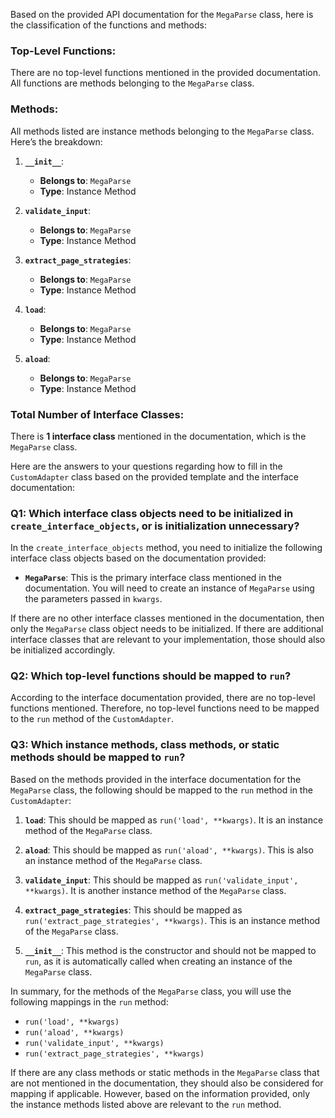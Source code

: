 Based on the provided API documentation for the `MegaParse` class, here is the classification of the functions and methods:

### Top-Level Functions:
There are no top-level functions mentioned in the provided documentation. All functions are methods belonging to the `MegaParse` class.

### Methods:
All methods listed are instance methods belonging to the `MegaParse` class. Here’s the breakdown:

1. **`__init__`**:
   - **Belongs to**: `MegaParse`
   - **Type**: Instance Method

2. **`validate_input`**:
   - **Belongs to**: `MegaParse`
   - **Type**: Instance Method

3. **`extract_page_strategies`**:
   - **Belongs to**: `MegaParse`
   - **Type**: Instance Method

4. **`load`**:
   - **Belongs to**: `MegaParse`
   - **Type**: Instance Method

5. **`aload`**:
   - **Belongs to**: `MegaParse`
   - **Type**: Instance Method

### Total Number of Interface Classes:
There is **1 interface class** mentioned in the documentation, which is the `MegaParse` class.

Here are the answers to your questions regarding how to fill in the `CustomAdapter` class based on the provided template and the interface documentation:

### Q1: Which interface class objects need to be initialized in `create_interface_objects`, or is initialization unnecessary?
In the `create_interface_objects` method, you need to initialize the following interface class objects based on the documentation provided:

- **`MegaParse`**: This is the primary interface class mentioned in the documentation. You will need to create an instance of `MegaParse` using the parameters passed in `kwargs`.

If there are no other interface classes mentioned in the documentation, then only the `MegaParse` class object needs to be initialized. If there are additional interface classes that are relevant to your implementation, those should also be initialized accordingly.

### Q2: Which top-level functions should be mapped to `run`?
According to the interface documentation provided, there are no top-level functions mentioned. Therefore, no top-level functions need to be mapped to the `run` method of the `CustomAdapter`.

### Q3: Which instance methods, class methods, or static methods should be mapped to `run`?
Based on the methods provided in the interface documentation for the `MegaParse` class, the following should be mapped to the `run` method in the `CustomAdapter`:

1. **`load`**: This should be mapped as `run('load', **kwargs)`. It is an instance method of the `MegaParse` class.

2. **`aload`**: This should be mapped as `run('aload', **kwargs)`. This is also an instance method of the `MegaParse` class.

3. **`validate_input`**: This should be mapped as `run('validate_input', **kwargs)`. It is another instance method of the `MegaParse` class.

4. **`extract_page_strategies`**: This should be mapped as `run('extract_page_strategies', **kwargs)`. This is an instance method of the `MegaParse` class.

5. **`__init__`**: This method is the constructor and should not be mapped to `run`, as it is automatically called when creating an instance of the `MegaParse` class.

In summary, for the methods of the `MegaParse` class, you will use the following mappings in the `run` method:
- `run('load', **kwargs)`
- `run('aload', **kwargs)`
- `run('validate_input', **kwargs)`
- `run('extract_page_strategies', **kwargs)`

If there are any class methods or static methods in the `MegaParse` class that are not mentioned in the documentation, they should also be considered for mapping if applicable. However, based on the information provided, only the instance methods listed above are relevant to the `run` method.